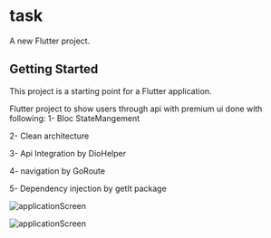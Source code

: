 # task

A new Flutter project.

## Getting Started

This project is a starting point for a Flutter application.

Flutter project to show users through api with premium ui done with following:
   1- Bloc StateMangement
   
   2- Clean architecture
   
   3- Api Integration by DioHelper
   
   4- navigation by GoRoute
   
   5- Dependency injection by getIt package 
   
![applicationScreen](https://github.com/MahmooudDarwish/task/assets/147933220/60a98548-57ce-4aa6-8886-ddae9d4fa17d)

   
![applicationScreen](https://github.com/MahmooudDarwish/task/assets/147933220/e0c05bf8-0809-45c3-a768-891e587d34ee)
